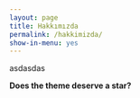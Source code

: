 ```yaml
---
layout: page
title: Hakkımızda
permalink: /hakkimizda/
show-in-menu: yes
---
```


asdasdas

**Does the theme deserve a star?**
